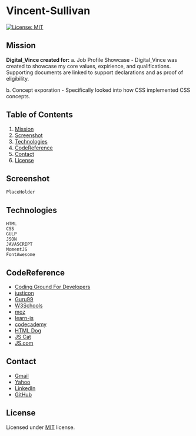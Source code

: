 # Vincent-Sullivan

[![License: MIT](https://img.shields.io/badge/License-MIT-yellow.svg)](https://opensource.org/licenses/MIT)

## Mission

**Digital_Vince created for:**
a. Job Profile Showcase - Digital_Vince was created to showcase my core values, expirience, and qualifications. Supporting documents are linked to support declarations and as proof of eligibility.

b. Concept exporation - Specifically looked into how CSS implemented CSS concepts.

## Table of Contents<br>
1. [Mission](#Mission)<br>
2. [Screenshot](#Screenshot)<br>
3. [Technologies](#Technologies)<br>
4. [CodeReference](#CodeReference)<br>
5. [Contact](#Contact)<br>
6. [License](#License)<br>

## Screenshot
```
PlaceHolder
```

## Technologies
```
HTML
CSS
GULP
JSON
JAVASCRIPT
MomentJS
FontAwesome
```

## CodeReference
- [Coding Ground For Developers](https://www.tutorialspoint.com/codingground.htm)
- [justicon](https://dribbble.com/Justicon)<br>
- [Guru99](https://www.guru99.com/interactive-javascript-tutorials.html)<br>
- [W3Schools](https://www.w3schools.com)<br>
- [moz](https://developer.mozilla.org/en-US/docs/Web/JavaScript/Guide)<br>
- [learn-js](https://www.learn-js.org/)<br>
- [codecademy](https://www.codecademy.com/)<br>
- [HTML Dog](https://htmldog.com/)<br>
- [JS Cat](http://jsforcats.com/)<br>
- [JS.com](JavaScript.com)<br>

## Contact
- [Gmail](vlsullivanhou@gmail.com)<br>
- [Yahoo](vlsulliv@yahoo.com)<br>
- [LinkedIn](https://linkedin.com/vlsulliv/)<br>
- [GitHub](https://github.com/vlsulliv)<br>

## License
Licensed under [MIT](https://choosealicense.com/licenses/mit/) license.

